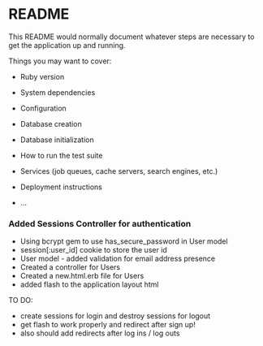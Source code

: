 # README

This README would normally document whatever steps are necessary to get the
application up and running.

Things you may want to cover:

* Ruby version

* System dependencies

* Configuration

* Database creation

* Database initialization

* How to run the test suite

* Services (job queues, cache servers, search engines, etc.)

* Deployment instructions

* ...


### Added Sessions Controller for authentication
- Using bcrypt gem to use has_secure_password in User model
- session[:user_id] cookie to store the user id
- User model - added validation for email address presence
- Created a controller for Users
- Created a new.html.erb file for Users
- added flash to the application layout html

TO DO:
- create sessions for login and destroy sessions for logout
- get flash to work properly and redirect after sign up! 
- also should add redirects after log ins / log outs
